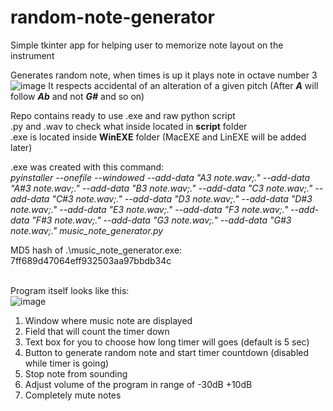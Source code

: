# random-note-generator
Simple tkinter app for helping user to memorize note layout on the instrument

Generates random note, when times is up it plays note in octave number 3
![image](https://github.com/user-attachments/assets/fa81e0b5-01e8-4baa-9f3a-83cc619a7a6f)
It respects accidental of an alteration of a given pitch (After **_A_** will follow **_Ab_** and not **_G#_** and so on)

Repo contains ready to use .exe and raw python script<br>
.py and .wav to check what inside located in **script** folder<br>
.exe is located inside **WinEXE** folder (MacEXE and LinEXE will be added later)

.exe was created with this command: <br>
_pyinstaller --onefile --windowed --add-data "A3 note.wav;." --add-data "A#3 note.wav;." --add-data "B3 note.wav;." --add-data "C3 note.wav;." --add-data "C#3 note.wav;." --add-data "D3 note.wav;." --add-data "D#3 note.wav;." --add-data "E3 note.wav;." --add-data "F3 note.wav;." --add-data "F#3 note.wav;." --add-data "G3 note.wav;." --add-data "G#3 note.wav;." music_note_generator.py_

MD5 hash of .\music_note_generator.exe:
7ff689d47064eff932503aa97bbdb34c

<br>Program itself looks like this:<br>
![image](https://github.com/user-attachments/assets/3f68d728-26a0-40f6-a103-31a160e9cdea)

1. Window where music note are displayed
2. Field that will count the timer down
3. Text box for you to choose how long timer will goes (default is 5 sec)
4. Button to generate random note and start timer countdown (disabled while timer is going)
5. Stop note from sounding
6. Adjust volume of  the program in range of -30dB +10dB
7. Completely mute notes

   
